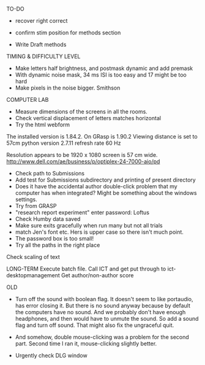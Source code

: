 
TO-DO
* recover right correct

* confirm stim position for methods section
* Write Draft methods 

TIMING & DIFFICULTY LEVEL
* Make letters half brightness, and postmask dynamic and add premask
* With dynamic noise mask, 34 ms ISI is too easy and 17 might be too hard
* Make pixels in the noise bigger. Smithson


COMPUTER LAB
* Measure dimensions of the screens in all the rooms.
* Check vertical displacement of letters matches horizontal
* Try the html webform

The installed version is 1.84.2.  On GRasp is 1.90.2
Viewing distance is set to 57cm
python version 2.7.11
refresh rate 60 Hz

Resolution appears to be 1920 x 1080
screen is 57 cm wide. http://www.dell.com/ae/business/p/optiplex-24-7000-aio/pd


* Check path to Submissions 
* Add test for Submissions subdirectory and printing of present directory
* Does it have the accidental author double-click problem that my computer has when integrated? Might be something about the windows settings.
* Try from GRASP
* "research report experiment"
enter password: Loftus
* Check Humby data saved
* Make sure exits gracefully when run many but not all trials
* match Jen's font etc. Hers is upper case so there isn't much point.
* The password box is too small!
* Try all the paths in the right place


Check scaling of text

LONG-TERM
Execute batch file. Call ICT and get put through to ict-desktopmanagement
Get author/non-author score



OLD

* Turn off the sound with boolean flag.
It doesn't seem to like portaudio, has error closing it. But there is no sound anyway because by default the computers have no sound. And we probably don't have enough headphones, and then would have to unmute the sound. So add a sound flag and turn off sound. That might also fix the ungraceful quit.

* And somehow, double mouse-clicking was a problem for the second part. Second time I ran it, mouse-clicking slightly better. 

* Urgently check DLG window
